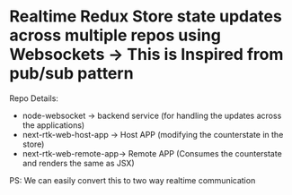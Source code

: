 # Realtime Redux Store state updates across multiple repos using Websockets -> This is Inspired from pub/sub pattern

Repo Details:

- node-websocket -> backend service (for handling the updates across the applications)
- next-rtk-web-host-app -> Host APP (modifying the counterstate in the store)
- next-rtk-web-remote-app-> Remote APP (Consumes the counterstate and renders the same as JSX)

PS: We can easily convert this to two way realtime communication
